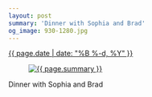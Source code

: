 ```yaml
---
layout: post
summary: 'Dinner with Sophia and Brad'
og_image: 930-1280.jpg
---
```


<div class="post">
 <time>
  <a href="/930">
   {{ page.date | date: "%B %-d, %Y" }}
  </a>
 </time>
 <a href="/930">
  <figure data-taken="10/7/2019">
   <img alt="{{ page.summary }}" sizes="(min-width: 700px) 50vw, calc(100vw - 2rem)" src="{{ site.assets_url }}/930-640.jpg" srcset="{{ site.assets_url }}/930-320.jpg 320w, {{ site.assets_url }}/930-640.jpg 640w, {{ site.assets_url }}/930-960.jpg 960w, {{ site.assets_url }}/930-1280.jpg 1280w"/>
  </figure>
 </a>
 <span>
  Dinner with Sophia and Brad
 </span>
</div>

